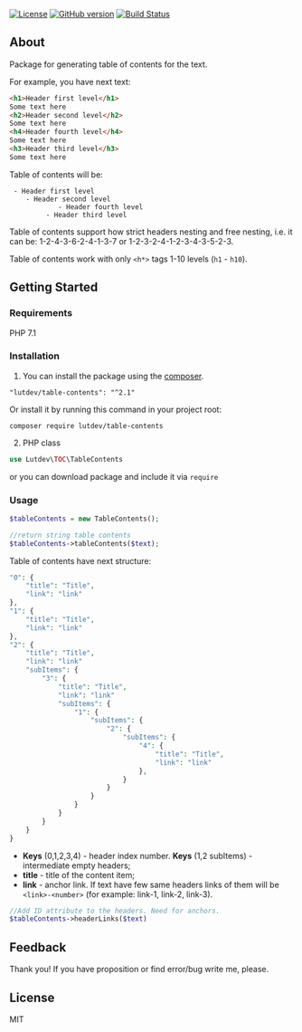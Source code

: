 [![License](http://img.shields.io/:license-mit-blue.svg)](http://doge.mit-license.org)
[![GitHub version](https://badge.fury.io/gh/lutdev%2Ftable-contents.svg)](https://badge.fury.io/gh/lutdev%2Ftable-contents)
[![Build Status](https://travis-ci.org/lutdev/table-contents.svg?branch=master)](https://travis-ci.org/lutdev/table-contents)

## About
Package for generating table of contents for the text.

For example, you have next text:
```html
<h1>Header first level</h1>
Some text here
<h2>Header second level</h2>
Some text here
<h4>Header fourth level</h4>
Some text here
<h3>Header third level</h3>
Some text here
```
Table of contents will be:
```
 - Header first level
    - Header second level
            - Header fourth level
         - Header third level
```

Table of contents support how strict headers nesting and free nesting, i.e. it can be: 
1-2-4-3-6-2-4-1-3-7 or 1-2-3-2-4-1-2-3-4-3-5-2-3.

Table of contents work with only `<h*>` tags 1-10 levels (`h1` - `h10`). 
## Getting Started
### Requirements
PHP 7.1
### Installation
1. You can install the package using the [composer](https://getcomposer.org/). 
```
"lutdev/table-contents": "^2.1"
```
Or install it by running this command in your project root:
```
composer require lutdev/table-contents
```

2. PHP class 
```php
use Lutdev\TOC\TableContents
```
or you can download package and include it via ```require```
### Usage
```php
$tableContents = new TableContents();
```
```php
//return string table contents
$tableContents->tableContents($text);
```

Table of contents have next structure:
```php
"0": {
    "title": "Title",
    "link": "link"
},
"1": {
    "title": "Title",
    "link": "link"
},
"2": {
    "title": "Title",
    "link": "link"
    "subItems": {
        "3": {
            "title": "Title",
            "link": "link"
            "subItems": {
                "1": {
                    "subItems": {
                        "2": {
                            "subItems": {
                                "4": {
                                    "title": "Title",
                                    "link": "link"
                                },
                            }
                        }
                    }
                }
            }
        }
    }
}
```
* **Keys** (0,1,2,3,4) - header index number. **Keys** (1,2 subItems) - intermediate empty headers;
* **title** - title of the content item;
* **link** - anchor link. If text have few same headers links of them will be 
`<link>-<number>` (for example: link-1, link-2, link-3).

```php
//Add ID attribute to the headers. Need for anchors.
$tableContents->headerLinks($text)
```

## Feedback
Thank you! If you have proposition or find error/bug write me, please.
## License
MIT
